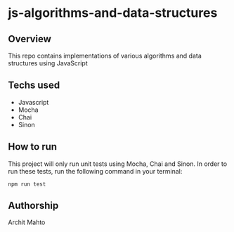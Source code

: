 # js-algorithms-and-data-structures

## Overview

This repo contains implementations of various algorithms and data structures using JavaScript

## Techs used

* Javascript
* Mocha
* Chai
* Sinon

## How to run

This project will only run unit tests using Mocha, Chai and Sinon. In order to run these tests, run the following command in your terminal:

`npm run test`

## Authorship

Archit Mahto
